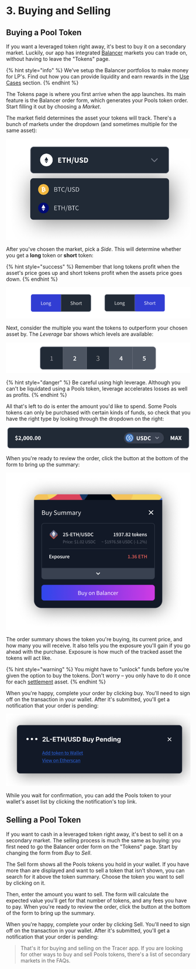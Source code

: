 # 3. Buying and Selling

## Buying a Pool Token

If you want a leveraged token right away, it's best to buy it on a secondary market. Luckily, our app has integrated [Balancer](https://arbitrum.balancer.fi/#/) markets you can trade on, without having to leave the "Tokens" page.

{% hint style="info" %}
We've setup the Balancer portfolios to make money for LP's. Find out how you can provide liquidity and earn rewards in the [Use Cases](../advanced-topics/use-cases.md) section.&#x20;
{% endhint %}

The Tokens page is where you first arrive when the app launches. Its main feature is the Balancer order form, which generates your Pools token order. Start filling it out by choosing a _Market_.&#x20;

The market field determines the asset your tokens will track. There's a bunch of markets under the dropdown (and sometimes multiple for the same asset):&#x20;

![](<../.gitbook/assets/Screen Shot 2022-03-03 at 2.46.05 pm.png>)

After you've chosen the market, pick a _Side_. This will determine whether you get a **long** token or **short** token:

{% hint style="success" %}
Remember that long tokens profit when the asset's price goes up and short tokens profit when the assets price goes down.&#x20;
{% endhint %}

![ GIF ](<../.gitbook/assets/Screen Shot 2022-03-01 at 10.50.25 am.png>)

Next, consider the multiple you want the tokens to outperform your chosen asset by. The _Leverage_ bar shows which levels are available:

![](<../.gitbook/assets/Screen Shot 2022-03-01 at 11.19.21 am.png>)

{% hint style="danger" %}
Be careful using high leverage. Although you can't be liquidated using a Pools token, leverage accelerates losses as well as profits.&#x20;
{% endhint %}

All that's left to do is enter the amount you'd like to spend. Some Pools tokens can only be purchased with certain kinds of funds, so check that you have the right type by looking through the dropdown on the right:

![](<../.gitbook/assets/Screen Shot 2022-03-01 at 2.22.41 pm.png>)

When you're ready to review the order, click the button at the bottom of the form to bring up the summary:&#x20;

![](<../.gitbook/assets/Screen Shot 2022-03-01 at 2.37.32 pm.png>)

The order summary shows the token you're buying, its current price, and how many you will receive. It also tells you the exposure you'll gain if you go ahead with the purchase. Exposure is how much of the tracked asset the tokens will act like.&#x20;

{% hint style="warning" %}
You might have to "unlock" funds before you’re given the option to buy the tokens. Don't worry – you only have to do it once for each [settlement](../glossary.md) asset. &#x20;
{% endhint %}

When you're happy, complete your order by clicking buy. You'll need to sign off on the transaction in your wallet. After it's submitted, you'll get a notification that your order is pending:

![](<../.gitbook/assets/Screen Shot 2022-03-01 at 4.23.53 pm.png>)

While you wait for confirmation, you can add the Pools token to your wallet's asset list by clicking the notification's top link.&#x20;

## Selling a Pool Token

If you want to cash in a leveraged token right away, it's best to sell it on a secondary market. The selling process is much the same as buying: you first need to go the Balancer order form on the "Tokens" page. Start by changing the form from _Buy_ to _Sell_.&#x20;

The Sell form shows all the Pools tokens you hold in your wallet. If you have more than are displayed and want to sell a token that isn't shown, you can search for it above the token summary. Choose the token you want to sell by clicking on it.

Then, enter the amount you want to sell. The form will calculate the expected value you'll get for that number of tokens, and any fees you have to pay. When you're ready to review the order, click the button at the bottom of the form to bring up the summary.

When you're happy, complete your order by clicking Sell. You'll need to sign off on the transaction in your wallet. After it's submitted, you'll get a notification that your order is pending:

> That's it for buying and selling on the Tracer app. If you are looking for other ways to buy and sell Pools tokens, there's a list of secondary markets in the FAQs.
